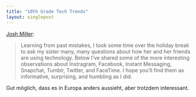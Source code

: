 ```yaml
---
title: "10th Grade Tech Trends"
layout: singlepost
---
```


[Josh Miller](https://medium.com/product-design/d8d4f2300cf3):

> Learning from past mistakes, I took some time over the holiday break to ask my sister many, many questions about how her and her friends are using technology. Below I’ve shared some of the more interesting observations about Instragram, Facebook, Instant Messaging, Snapchat, Tumblr, Twitter, and FaceTime. I hope you’ll find them as informative, surprising, and humbling as I did.

Gut möglich, dass es in Europa anders aussieht, aber trotzdem interessant.